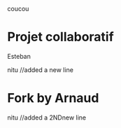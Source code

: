 coucou

# Projet collaboratif

Esteban

nitu //added a new line

# Fork by Arnaud
nitu //added a 2NDnew line